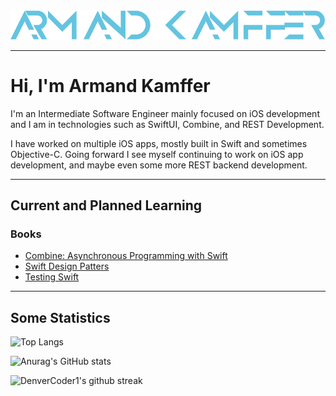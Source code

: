 <img src="images/armand_kamffer.png" alt="Armand Kamffer Icon">

___
# Hi, I'm Armand Kamffer

I'm an Intermediate Software Engineer mainly focused on iOS development and I am in technologies such as SwiftUI, Combine, and REST Development.

I have worked on multiple iOS apps, mostly built in Swift and sometimes Objective-C. Going forward I see myself continuing to work on iOS app development, and maybe even some more REST backend development.


___

## Current and Planned Learning

### Books
- [Combine: Asynchronous Programming with Swift](https://www.raywenderlich.com/books/combine-asynchronous-programming-with-swift/v1.0)
- [Swift Design Patters](https://www.hackingwithswift.com/store/swift-design-patterns)
- [Testing Swift](https://www.hackingwithswift.com/store/testing-swift)

___

## Some Statistics

![Top Langs](https://github-readme-stats.vercel.app/api/top-langs/?username=armandkamffer&layout=compact&theme=react)

![Anurag's GitHub stats](https://github-readme-stats.vercel.app/api?username=armandkamffer&count_private=true&show_icons=true&theme=react)

![DenverCoder1's github streak](https://github-readme-streak-stats.herokuapp.com/?user=armandkamffer&theme=react)
